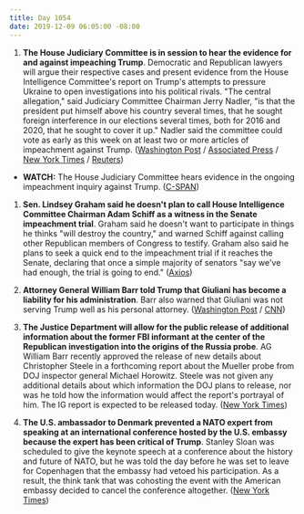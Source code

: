 ```yaml
---
title: Day 1054
date: 2019-12-09 06:05:00 -08:00
---
```


1. **The House Judiciary Committee is in session to hear the evidence for and against impeaching Trump**. Democratic and Republican lawyers will argue their respective cases and present evidence from the House Intelligence Committee's report on Trump's attempts to pressure Ukraine to open investigations into his political rivals. "The central allegation," said Judiciary Committee Chairman Jerry Nadler, "is that the president put himself above his country several times, that he sought foreign interference in our elections several times, both for 2016 and 2020, that he sought to cover it up." Nadler said the committee could vote as early as this week on at least two or more articles of impeachment against Trump. ([Washington Post](https://www.washingtonpost.com/politics/impeachment-hearings-live-updates/2019/12/09/108f038c-1a70-11ea-87f7-f2e91143c60d_story.html) / [Associated Press](https://apnews.com/f4ed63e09b3cb2aa2119246194118470) / [New York Times](https://www.nytimes.com/2019/12/09/us/politics/impeachment-hearings.html) / [Reuters](https://www.reuters.com/article/us-usa-trump-impeachment-idUSKBN1YD0VV))

* **WATCH:** The House Judiciary Committee hears evidence in the ongoing impeachment inquiry against Trump. ([C-SPAN](https://youtu.be/ixLKVjYajMQ))

1. **Sen. Lindsey Graham said he doesn't plan to call House Intelligence Committee Chairman Adam Schiff as a witness in the Senate impeachment trial**. Graham said he doesn't want to participate in things he thinks "will destroy the country," and warned Schiff against calling other Republican members of Congress to testify. Graham also said he plans to seek a quick end to the impeachment trial if it reaches the Senate, declaring that once a simple majority of senators "say we've had enough, the trial is going to end." ([Axios](https://www.axios.com/lindsey-graham-adam-schiff-senate-impeachment-trial-ab2e5c8b-eab1-4799-a3d8-e1ee0185f571.html))

2. **Attorney General William Barr told Trump that Giuliani has become a liability for his administration**. Barr also warned that Giuliani was not serving Trump well as his personal attorney. ([Washington Post](https://www.washingtonpost.com/politics/inside-giulianis-dual-roles-power-broker-for-hire-and-shadow-foreign-policy-adviser/2019/12/08/f9ab9c4c-1773-11ea-9110-3b34ce1d92b1_story.html) / [CNN](https://www.cnn.com/2019/12/08/politics/giuliani-trump-administration-foreign-clients/index.html))

3. **The Justice Department will allow for the public release of additional information about the former FBI informant at the center of the Republican investigation into the origins of the Russia probe**. AG William Barr recently approved the release of new details about Christopher Steele in a forthcoming report about the Mueller probe from DOJ inspector general Michael Horowitz. Steele was not given any additional details about which information the DOJ plans to release, nor was he told how the information would affect the report's portrayal of him. The IG report is expected to be released today. ([New York Times](https://www.nytimes.com/2019/12/09/us/politics/ig-report-steele-dossier.html))

4. **The U.S. ambassador to Denmark prevented a NATO expert from speaking at an international conference hosted by the U.S. embassy because the expert has been critical of Trump**. Stanley Sloan was scheduled to give the keynote speech at a conference about the history and future of NATO, but he was told the day before he was set to leave for Copenhagen that the embassy had vetoed his participation. As a result, the think tank that was cohosting the event with the American embassy decided to cancel the conference altogether. ([New York Times](https://www.nytimes.com/2019/12/08/world/europe/carla-sands-trump-nato.html)) 
